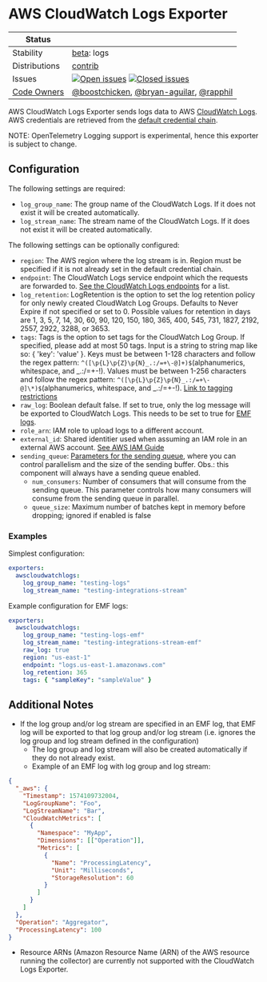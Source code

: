 # AWS CloudWatch Logs Exporter

<!-- status autogenerated section -->
| Status        |           |
| ------------- |-----------|
| Stability     | [beta]: logs   |
| Distributions | [contrib] |
| Issues        | [![Open issues](https://img.shields.io/github/issues-search/open-telemetry/opentelemetry-collector-contrib?query=is%3Aissue%20is%3Aopen%20label%3Aexporter%2Fawscloudwatchlogs%20&label=open&color=orange&logo=opentelemetry)](https://github.com/open-telemetry/opentelemetry-collector-contrib/issues?q=is%3Aopen+is%3Aissue+label%3Aexporter%2Fawscloudwatchlogs) [![Closed issues](https://img.shields.io/github/issues-search/open-telemetry/opentelemetry-collector-contrib?query=is%3Aissue%20is%3Aclosed%20label%3Aexporter%2Fawscloudwatchlogs%20&label=closed&color=blue&logo=opentelemetry)](https://github.com/open-telemetry/opentelemetry-collector-contrib/issues?q=is%3Aclosed+is%3Aissue+label%3Aexporter%2Fawscloudwatchlogs) |
| [Code Owners](https://github.com/open-telemetry/opentelemetry-collector-contrib/blob/main/CONTRIBUTING.md#becoming-a-code-owner)    | [@boostchicken](https://www.github.com/boostchicken), [@bryan-aguilar](https://www.github.com/bryan-aguilar), [@rapphil](https://www.github.com/rapphil) |

[beta]: https://github.com/open-telemetry/opentelemetry-collector/blob/main/docs/component-stability.md#beta
[contrib]: https://github.com/open-telemetry/opentelemetry-collector-releases/tree/main/distributions/otelcol-contrib
<!-- end autogenerated section -->

AWS CloudWatch Logs Exporter sends logs data to AWS [CloudWatch Logs](https://docs.aws.amazon.com/AmazonCloudWatch/latest/logs/WhatIsCloudWatchLogs.html).
AWS credentials are retrieved from the [default credential chain](https://docs.aws.amazon.com/sdk-for-go/v1/developer-guide/configuring-sdk.html#specifying-credentials).

NOTE: OpenTelemetry Logging support is experimental, hence this exporter is subject to change.

## Configuration

The following settings are required:

- `log_group_name`: The group name of the CloudWatch Logs. If it does not exist it will be created automatically.
- `log_stream_name`: The stream name of the CloudWatch Logs. If it does not exist it will be created automatically.

The following settings can be optionally configured:

- `region`: The AWS region where the log stream is in. Region must be specified if it is not already set in the default credential chain.
- `endpoint`: The CloudWatch Logs service endpoint which the requests are forwarded to. [See the CloudWatch Logs endpoints](https://docs.aws.amazon.com/general/latest/gr/cwl_region.html) for a list.
- `log_retention`: LogRetention is the option to set the log retention policy for only newly created CloudWatch Log Groups. Defaults to Never Expire if not specified or set to 0. Possible values for retention in days are 1, 3, 5, 7, 14, 30, 60, 90, 120, 150, 180, 365, 400, 545, 731, 1827, 2192, 2557, 2922, 3288, or 3653.
- `tags`: Tags is the option to set tags for the CloudWatch Log Group. If specified, please add at most 50 tags. Input is a string to string map like so: { 'key': 'value' }. Keys must be between 1-128 characters and follow the regex pattern: `^([\p{L}\p{Z}\p{N}_.:/=+\-@]+)$`(alphanumerics, whitespace, and _.:/=+-!). Values must be between 1-256 characters and follow the regex pattern: `^([\p{L}\p{Z}\p{N}_.:/=+\-@]\*)$`(alphanumerics, whitespace, and \_.:/=+-!). [Link to tagging restrictions](https://docs.aws.amazon.com/AmazonCloudWatchLogs/latest/APIReference/API_CreateLogGroup.html#:~:text=Required%3A%20Yes-,tags,-The%20key%2Dvalue)
- `raw_log`: Boolean default false. If set to true, only the log message will be exported to CloudWatch Logs. This needs to be set to true for [EMF logs](https://docs.aws.amazon.com/AmazonCloudWatch/latest/monitoring/CloudWatch_Embedded_Metric_Format_Specification.html).
- `role_arn`: IAM role to upload logs to a different account.
- `external_id`: Shared identitier used when assuming an IAM role in an external AWS account. [See AWS IAM Guide](https://docs.aws.amazon.com/IAM/latest/UserGuide/id_roles_common-scenarios_third-party.html#id_roles_third-party_external-id)
- `sending_queue`: [Parameters for the sending queue](https://github.com/open-telemetry/opentelemetry-collector/blob/main/exporter/exporterhelper/README.md), where you can control parallelism and the size of the sending buffer. Obs.: this component will always have a sending queue enabled.
  - `num_consumers`: Number of consumers that will consume from the sending queue. This parameter controls how many consumers will consume from the sending queue in parallel.
  - `queue_size`: Maximum number of batches kept in memory before dropping; ignored if enabled is false

### Examples

Simplest configuration:

```yaml
exporters:
  awscloudwatchlogs:
    log_group_name: "testing-logs"
    log_stream_name: "testing-integrations-stream"
```

Example configuration for EMF logs:

```yaml
exporters:
  awscloudwatchlogs:
    log_group_name: "testing-logs-emf"
    log_stream_name: "testing-integrations-stream-emf"
    raw_log: true
    region: "us-east-1"
    endpoint: "logs.us-east-1.amazonaws.com"
    log_retention: 365
    tags: { "sampleKey": "sampleValue" }
```

## Additional Notes

- If the log group and/or log stream are specified in an EMF log, that EMF log will be exported to that log group and/or log stream (i.e. ignores the log group and log stream defined in the configuration)
  - The log group and log stream will also be created automatically if they do not already exist.
  - Example of an EMF log with log group and log stream:

```json
{
  "_aws": {
    "Timestamp": 1574109732004,
    "LogGroupName": "Foo",
    "LogStreamName": "Bar",
    "CloudWatchMetrics": [
      {
        "Namespace": "MyApp",
        "Dimensions": [["Operation"]],
        "Metrics": [
          {
            "Name": "ProcessingLatency",
            "Unit": "Milliseconds",
            "StorageResolution": 60
          }
        ]
      }
    ]
  },
  "Operation": "Aggregator",
  "ProcessingLatency": 100
}
```

- Resource ARNs (Amazon Resource Name (ARN) of the AWS resource running the collector) are currently not supported with the CloudWatch Logs Exporter.
